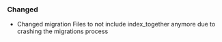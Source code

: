 ### Changed
- Changed migration Files to not include index_together anymore due to crashing the migrations process  